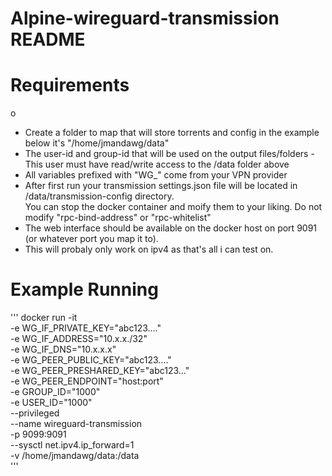 # Alpine-wireguard-transmission README

# Requirements
o
 * Create a folder to map that will store torrents and config in the example below it's "/home/jmandawg/data"
 * The user-id and group-id that will be used on the output files/folders - This user must have read/write access to the /data folder above
 * All variables prefixed with "WG_" come from your VPN provider
 * After first run your transmission settings.json file will be located in /data/transmission-config directory.  
   You can stop the docker container and moify them to your liking.  Do not modify "rpc-bind-address" or "rpc-whitelist"
 * The web interface should be available on the docker host on port 9091 (or whatever port you map it to).
 * This will probaly only work on ipv4 as that's all i can test on.

# Example Running
'''
docker run -it \
  -e WG_IF_PRIVATE_KEY="abc123...." \
  -e WG_IF_ADDRESS="10.x.x./32" \
  -e WG_IF_DNS="10.x.x.x" \
  -e WG_PEER_PUBLIC_KEY="abc123...." \
  -e WG_PEER_PRESHARED_KEY="abc123..." \
  -e WG_PEER_ENDPOINT="host:port" \
  -e GROUP_ID="1000" \
  -e USER_ID="1000" \
  --privileged \
  --name wireguard-transmission \
  -p 9099:9091 \
  --sysctl net.ipv4.ip_forward=1 \
  -v /home/jmandawg/data:/data \
'''
